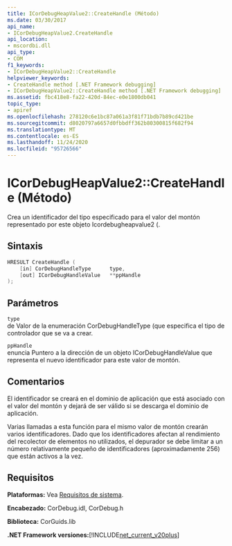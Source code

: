 ```yaml
---
title: ICorDebugHeapValue2::CreateHandle (Método)
ms.date: 03/30/2017
api_name:
- ICorDebugHeapValue2.CreateHandle
api_location:
- mscordbi.dll
api_type:
- COM
f1_keywords:
- ICorDebugHeapValue2::CreateHandle
helpviewer_keywords:
- CreateHandle method [.NET Framework debugging]
- ICorDebugHeapValue2::CreateHandle method [.NET Framework debugging]
ms.assetid: fbc418e8-fa22-420d-84ec-e0e1800db041
topic_type:
- apiref
ms.openlocfilehash: 278120c6e1bc87a061a3f81f71bdb7b89cd421be
ms.sourcegitcommit: d8020797a6657d0fbbdff362b80300815f682f94
ms.translationtype: MT
ms.contentlocale: es-ES
ms.lasthandoff: 11/24/2020
ms.locfileid: "95726566"
---
```

# <a name="icordebugheapvalue2createhandle-method"></a>ICorDebugHeapValue2::CreateHandle (Método)

Crea un identificador del tipo especificado para el valor del montón representado por este objeto Icordebugheapvalue2 (.  
  
## <a name="syntax"></a>Sintaxis  
  
```cpp  
HRESULT CreateHandle (  
    [in] CorDebugHandleType      type,
    [out] ICorDebugHandleValue   **ppHandle  
);  
```  
  
## <a name="parameters"></a>Parámetros  

 `type`  
 de Valor de la enumeración CorDebugHandleType (que especifica el tipo de controlador que se va a crear.  
  
 `ppHandle`  
 enuncia Puntero a la dirección de un objeto ICorDebugHandleValue que representa el nuevo identificador para este valor de montón.  
  
## <a name="remarks"></a>Comentarios  

 El identificador se creará en el dominio de aplicación que está asociado con el valor del montón y dejará de ser válido si se descarga el dominio de aplicación.  
  
 Varias llamadas a esta función para el mismo valor de montón crearán varios identificadores. Dado que los identificadores afectan al rendimiento del recolector de elementos no utilizados, el depurador se debe limitar a un número relativamente pequeño de identificadores (aproximadamente 256) que están activos a la vez.  
  
## <a name="requirements"></a>Requisitos  

 **Plataformas:** Vea [Requisitos de sistema](../../get-started/system-requirements.md).  
  
 **Encabezado:** CorDebug.idl, CorDebug.h  
  
 **Biblioteca:** CorGuids.lib  
  
 **.NET Framework versiones:**[!INCLUDE[net_current_v20plus](../../../../includes/net-current-v20plus-md.md)]
